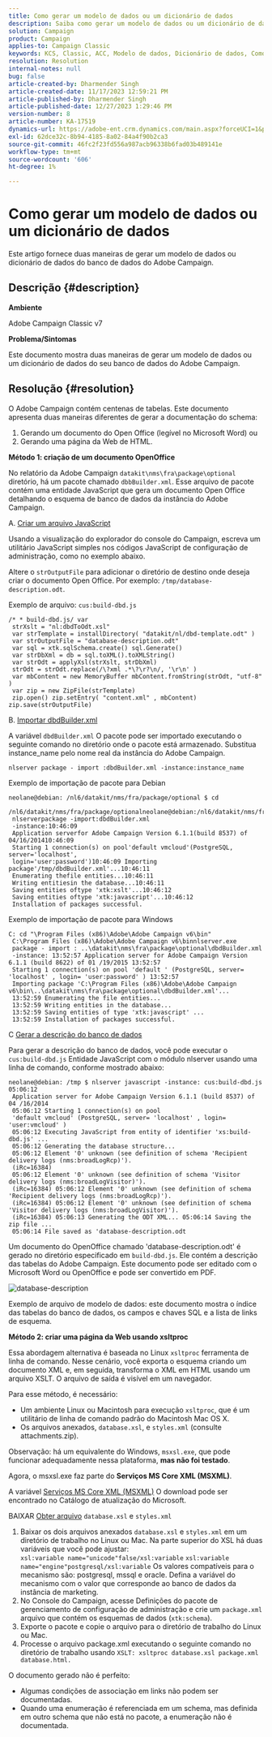 ```yaml
---
title: Como gerar um modelo de dados ou um dicionário de dados
description: Saiba como gerar um modelo de dados ou um dicionário de dados do banco de dados do Adobe Campaign.
solution: Campaign
product: Campaign
applies-to: Campaign Classic
keywords: KCS, Classic, ACC, Modelo de dados, Dicionário de dados, Como
resolution: Resolution
internal-notes: null
bug: false
article-created-by: Dharmender Singh
article-created-date: 11/17/2023 12:59:21 PM
article-published-by: Dharmender Singh
article-published-date: 12/27/2023 1:29:46 PM
version-number: 8
article-number: KA-17519
dynamics-url: https://adobe-ent.crm.dynamics.com/main.aspx?forceUCI=1&pagetype=entityrecord&etn=knowledgearticle&id=9e036b1c-4985-ee11-8179-6045bd0063aa
exl-id: 62dce32c-8b94-4185-8a02-84a4f90b2ca3
source-git-commit: 46fc2f23fd556a987acb96338b6fad03b489141e
workflow-type: tm+mt
source-wordcount: '606'
ht-degree: 1%

---
```


# Como gerar um modelo de dados ou um dicionário de dados


Este artigo fornece duas maneiras de gerar um modelo de dados ou dicionário de dados do banco de dados do Adobe Campaign.

## Descrição {#description}


<b>Ambiente</b>

Adobe Campaign Classic v7

<b>Problema/Sintomas</b>

Este documento mostra duas maneiras de gerar um modelo de dados ou um dicionário de dados do seu banco de dados do Adobe Campaign.


## Resolução {#resolution}


O Adobe Campaign contém centenas de tabelas. Este documento apresenta duas maneiras diferentes de gerar a documentação do schema:

1. Gerando um documento do Open Office (legível no Microsoft Word) ou
2. Gerando uma página da Web de HTML.


<b>Método 1: criação de um documento OpenOffice</b>

No relatório da Adobe Campaign `datakit\nms\fra\package\optional` diretório, há um pacote chamado `dbbBuilder.xml`. Esse arquivo de pacote contém uma entidade JavaScript que gera um documento Open Office detalhando o esquema de banco de dados da instância do Adobe Campaign.

A. <u>Criar um arquivo JavaScript</u>

Usando a visualização do explorador do console do Campaign, escreva um utilitário JavaScript simples nos códigos JavaScript de configuração de administração, como no exemplo abaixo.

Altere o `strOutputFile` para adicionar o diretório de destino onde deseja criar o documento Open Office. Por exemplo: `/tmp/database-description.odt`.

Exemplo de arquivo: `cus:build-dbd.js`


```
/* * build-dbd.js/ var
 strXslt = "nl:dbdToOdt.xsl"
 var strTemplate = installDirectory( "datakit/nl/dbd-template.odt" )
 var strOutputFile = "database-description.odt"
 var sql = xtk.sqlSchema.create() sql.Generate()
 var strDbXml = db = sql.toXML().toXMLString()
 var strOdt = applyXsl(strXslt, strDbXml)
 strOdt = strOdt.replace(/\?xml .*\?\r?\n/, '\r\n' )
 var mbContent = new MemoryBuffer mbContent.fromString(strOdt, "utf-8" )
 var zip = new ZipFile(strTemplate)
 zip.open() zip.setEntry( "content.xml" , mbContent) zip.save(strOutputFile)
```


B. <u>Importar dbdBuilder.xml</u>

A variável `dbdBuilder.xml` O pacote pode ser importado executando o seguinte comando no diretório onde o pacote está armazenado. Substitua instance_name pelo nome real da instância do Adobe Campaign.

`nlserver package - import :dbdBuilder.xml -instance:instance_name`

Exemplo de importação de pacote para Debian


```
neolane@debian: /nl6/datakit/nms/fra/package/optional $ cd
 /nl6/datakit/nms/fra/package/optionalneolane@debian:/nl6/datakit/nms/fra/package/optional$
 nlserverpackage -import:dbdBuilder.xml
 -instance:10:46:09
 Application serverfor Adobe Campaign Version 6.1.1(build 8537) of 04/16/201410:46:09
 Starting 1 connection(s) on pool'default vmcloud'(PostgreSQL, server='localhost',
 login='user:password')10:46:09 Importing package'/tmp/dbdBuilder.xml'...10:46:11
 Enumerating thefile entities...10:46:11
 Writing entitiesin the database...10:46:11
 Saving entities oftype 'xtk:xslt'...10:46:12
 Saving entities oftype 'xtk:javascript'...10:46:12
 Installation of packages successful.
```


Exemplo de importação de pacote para Windows


```
C: cd "\Program Files (x86)\Adobe\Adobe Campaign v6\bin"
 C:\Program Files (x86)\Adobe\Adobe Campaign v6\binnlserver.exe
 package - import : ..\datakit\nms\fra\package\optional\dbdBuilder.xml
 -instance: 13:52:57 Application server for Adobe Campaign Version 6.1.1 (build 8622) of 01 /19/2015 13:52:57
 Starting 1 connection(s) on pool 'default ' (PostgreSQL, server= 'localhost' , login= 'user:password' ) 13:52:57
 Importing package 'C:\Program Files (x86)\Adobe\Adobe Campaign v6\bin\..\datakit\nms\fra\package\optional\dbdBuilder.xml'...
 13:52:59 Enumerating the file entities...
 13:52:59 Writing entities in the database...
 13:52:59 Saving entities of type 'xtk:javascript' ...
 13:52:59 Installation of packages successful.
```


C <u>Gerar a descrição do banco de dados</u>

Para gerar a descrição do banco de dados, você pode executar o `cus:build-dbd.js` Entidade JavaScript com o módulo nlserver usando uma linha de comando, conforme mostrado abaixo:


```
neolane@debian: /tmp $ nlserver javascript -instance: cus:build-dbd.js 05:06:12
 Application server for Adobe Campaign Version 6.1.1 (build 8537) of 04 /16/2014
 05:06:12 Starting 1 connection(s) on pool
 'default vmcloud' (PostgreSQL, server= 'localhost' , login= 'user:vmcloud' )
 05:06:12 Executing JavaScript from entity of identifier 'xs:build-dbd.js' ...
 05:06:12 Generating the database structure...
 05:06:12 Element '0' unknown (see definition of schema 'Recipient delivery logs (nms:broadLogRcp)').
 (iRc=16384)
 05:06:12 Element '0' unknown (see definition of schema 'Visitor delivery logs (nms:broadLogVisitor)').
 (iRc=16384) 05:06:12 Element '0' unknown (see definition of schema 'Recipient delivery logs (nms:broadLogRcp)').
 (iRc=16384) 05:06:12 Element '0' unknown (see definition of schema 'Visitor delivery logs (nms:broadLogVisitor)').
 (iRc=16384) 05:06:13 Generating the ODT XML... 05:06:14 Saving the zip file ...
 05:06:14 File saved as 'database-description.odt
```


Um documento do OpenOffice chamado &#39;database-description.odt&#39; é gerado no diretório especificado em `build-dbd.js`. Ele contém a descrição das tabelas do Adobe Campaign. Este documento pode ser editado com o Microsoft Word ou OpenOffice e pode ser convertido em PDF.

![database-description](https://helpx.adobe.com/content/dam/help/en/campaign/kb/generate-data-model/jcr%3acontent/main-pars/image/database-description.gif "database-description")

Exemplo de arquivo de modelo de dados: este documento mostra o índice das tabelas do banco de dados, os campos e chaves SQL e a lista de links de esquema.

<b>Método 2: criar uma página da Web usando xsltproc</b>

Essa abordagem alternativa é baseada no Linux `xsltproc` ferramenta de linha de comando. Nesse cenário, você exporta o esquema criando um documento XML e, em seguida, transforma o XML em HTML usando um arquivo XSLT. O arquivo de saída é visível em um navegador.

Para esse método, é necessário:

- Um ambiente Linux ou Macintosh para execução `xsltproc`, que é um utilitário de linha de comando padrão do Macintosh Mac OS X.
- Os arquivos anexados, `database.xsl`, e `styles.xml` (consulte attachments.zip).


Observação: há um equivalente do Windows, `msxsl.exe`, que pode funcionar adequadamente nessa plataforma, <b>mas não foi testado</b>.

Agora, o msxsl.exe faz parte do <b>Serviços MS Core XML (MSXML)</b>.

A variável [Serviços MS Core XML (MSXML)](https://www.catalog.update.microsoft.com/Search.aspx?q=Microsoft%20Core%20XML%20Services%20%28MSXML%29%204.0) O download pode ser encontrado no Catálogo de atualização do Microsoft.

BAIXAR
[Obter arquivo](https://helpx.adobe.com/content/dam/help/en/campaign/kb/generate-data-model/jcr:content/main-pars/download_123504941/attachments.zip "attachments.zip")
`database.xsl` e `styles.xml`

1. Baixar os dois arquivos anexados `database.xsl` e `styles.xml` em um diretório de trabalho no Linux ou Mac. Na parte superior do XSL há duas variáveis que você pode ajustar:<br>    `xsl:variable name="unicode"false/xsl:variable`
   `xsl:variable name="engine"postgresql/xsl:variable`
Os valores compatíveis para o mecanismo são: postgresql, mssql e oracle. Defina a variável do mecanismo com o valor que corresponde ao banco de dados da instância de marketing.
2. No Console do Campaign, acesse Definições do pacote de gerenciamento de configuração de administração e crie um `package.xml` arquivo que contém os esquemas de dados (`xtk:schema`).
3. Exporte o pacote e copie o arquivo para o diretório de trabalho do Linux ou Mac.
4. Processe o arquivo package.xml executando o seguinte comando no diretório de trabalho usando `XSLT: xsltproc database.xsl package.xml database.html.`


O documento gerado não é perfeito:

- Algumas condições de associação em links não podem ser documentadas.
- Quando uma enumeração é referenciada em um schema, mas definida em outro schema que não está no pacote, a enumeração não é documentada.
